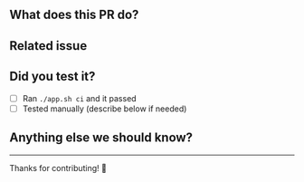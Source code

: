 ## What does this PR do?

<!-- Describe your changes -->

## Related issue

<!-- Fixes #123 (if applicable) -->

## Did you test it?

- [ ] Ran `./app.sh ci` and it passed
- [ ] Tested manually (describe below if needed)

<!-- Any manual testing details -->

## Anything else we should know?

<!-- Breaking changes? Screenshots? Additional context? -->

---

Thanks for contributing! 🎉
